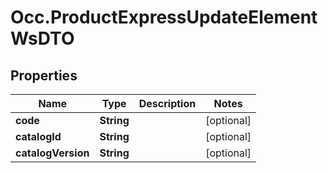 # Occ.ProductExpressUpdateElementWsDTO

## Properties
Name | Type | Description | Notes
------------ | ------------- | ------------- | -------------
**code** | **String** |  | [optional] 
**catalogId** | **String** |  | [optional] 
**catalogVersion** | **String** |  | [optional] 



